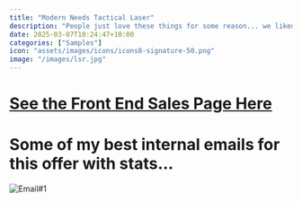 ```yaml
---
title: "Modern Needs Tactical Laser"
description: "People just love these things for some reason... we liked calling em' Special Forces Lightsabers and this page still runs today.<br><br>- $370k Lifetime Gross Revenue (email/sms traffic only)<br>- 6% Conversion Rate at Launch<br>- $95 AOV<br>" 
date: 2025-03-07T10:24:47+10:00
categories: ["Samples"]
icon: "assets/images/icons/icons8-signature-50.png"
image: "/images/lsr.jpg"
---
```

# [See the Front End Sales Page Here](https://secure.modernneeds.com/mnsslsr2)
# Some of my best internal emails for this offer with stats...
![Email#1]({{site.baseurl}}/images/LSR1.png)

